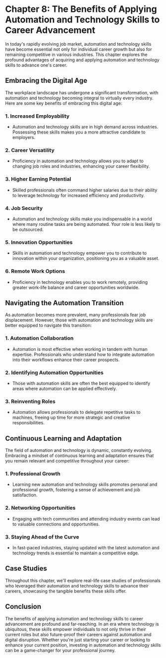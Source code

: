 Chapter 8: The Benefits of Applying Automation and Technology Skills to Career Advancement
==========================================================================================

In today's rapidly evolving job market, automation and technology skills have become essential not only for individual career growth but also for remaining competitive in various industries. This chapter explores the profound advantages of acquiring and applying automation and technology skills to advance one's career.

Embracing the Digital Age
-------------------------

The workplace landscape has undergone a significant transformation, with automation and technology becoming integral to virtually every industry. Here are some key benefits of embracing this digital age:

### 1. **Increased Employability**

* Automation and technology skills are in high demand across industries. Possessing these skills makes you a more attractive candidate to employers.

### 2. **Career Versatility**

* Proficiency in automation and technology allows you to adapt to changing job roles and industries, enhancing your career flexibility.

### 3. **Higher Earning Potential**

* Skilled professionals often command higher salaries due to their ability to leverage technology for increased efficiency and productivity.

### 4. **Job Security**

* Automation and technology skills make you indispensable in a world where many routine tasks are being automated. Your role is less likely to be outsourced.

### 5. **Innovation Opportunities**

* Skills in automation and technology empower you to contribute to innovation within your organization, positioning you as a valuable asset.

### 6. **Remote Work Options**

* Proficiency in technology enables you to work remotely, providing greater work-life balance and career opportunities worldwide.

Navigating the Automation Transition
------------------------------------

As automation becomes more prevalent, many professionals fear job displacement. However, those with automation and technology skills are better equipped to navigate this transition:

### 1. **Automation Collaboration**

* Automation is most effective when working in tandem with human expertise. Professionals who understand how to integrate automation into their workflows enhance their career prospects.

### 2. **Identifying Automation Opportunities**

* Those with automation skills are often the best equipped to identify areas where automation can be applied effectively.

### 3. **Reinventing Roles**

* Automation allows professionals to delegate repetitive tasks to machines, freeing up time for more strategic and creative responsibilities.

Continuous Learning and Adaptation
----------------------------------

The field of automation and technology is dynamic, constantly evolving. Embracing a mindset of continuous learning and adaptation ensures that you remain relevant and competitive throughout your career:

### 1. **Professional Growth**

* Learning new automation and technology skills promotes personal and professional growth, fostering a sense of achievement and job satisfaction.

### 2. **Networking Opportunities**

* Engaging with tech communities and attending industry events can lead to valuable connections and opportunities.

### 3. **Staying Ahead of the Curve**

* In fast-paced industries, staying updated with the latest automation and technology trends is essential to maintain a competitive edge.

Case Studies
------------

Throughout this chapter, we'll explore real-life case studies of professionals who leveraged their automation and technology skills to advance their careers, showcasing the tangible benefits these skills offer.

Conclusion
----------

The benefits of applying automation and technology skills to career advancement are profound and far-reaching. In an era where technology is ubiquitous, these skills empower individuals to not only thrive in their current roles but also future-proof their careers against automation and digital disruption. Whether you're just starting your career or looking to enhance your current position, investing in automation and technology skills can be a game-changer for your professional journey.
